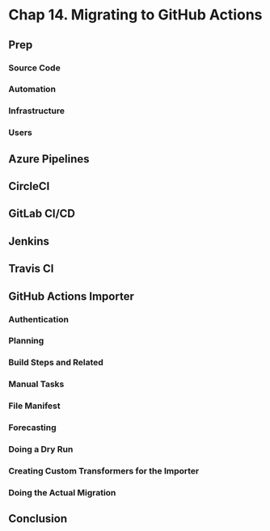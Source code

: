 # Chap 14. Migrating to GitHub Actions

## Prep

### Source Code

### Automation

### Infrastructure

### Users

## Azure Pipelines

## CircleCI

## GitLab CI/CD

## Jenkins

## Travis CI

## GitHub Actions Importer

### Authentication

### Planning

### Build Steps and Related

### Manual Tasks

### File Manifest

### Forecasting

### Doing a Dry Run

### Creating Custom Transformers for the Importer

### Doing the Actual Migration

## Conclusion

